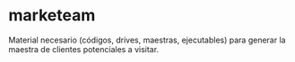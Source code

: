 # marketeam
Material necesario (códigos, drives, maestras, ejecutables) para generar la maestra de clientes potenciales a visitar.
